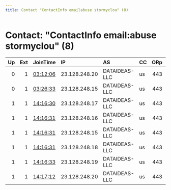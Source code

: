 ```yaml
---
title: Contact "ContactInfo emailabuse stormyclou" (8)
---
```


# Contact: "ContactInfo email:abuse stormyclou" (8)

|   Up |   Ext | JoinTime                                                                                              | IP            | AS            | CC   |   ORp |   Dirp | OS    | Version       | Nickname       |   eFamMembers |
|-----:|------:|:------------------------------------------------------------------------------------------------------|:--------------|:--------------|:-----|------:|-------:|:------|:--------------|:---------------|--------------:|
|    0 |     1 | [03:12:06](https://nusenu.github.io/OrNetStats/w/relay/2C622F5B95510FCECCC49035FC1F8305AD2C19B7.html) | 23.128.248.20 | DATAIDEAS-LLC | us   |   443 |      0 | Linux | 0.4.7.3-alpha | StormyCloudInc |             1 |
|    0 |     1 | [03:26:33](https://nusenu.github.io/OrNetStats/w/relay/9BC1C6ABBFAC0B57793AFA60236AF66BB07132F3.html) | 23.128.248.15 | DATAIDEAS-LLC | us   |   443 |      0 | Linux | 0.4.7.3-alpha | StormyCloudInc |             1 |
|    1 |     1 | [14:16:30](https://nusenu.github.io/OrNetStats/w/relay/3EF489E1F8EDA383286769CBF90E3CB18B0F71CF.html) | 23.128.248.17 | DATAIDEAS-LLC | us   |   443 |      0 | Linux | 0.4.7.3-alpha | StormyCloudInc |            22 |
|    1 |     1 | [14:16:31](https://nusenu.github.io/OrNetStats/w/relay/3AD93704B1EFFA79F2BF09CAB7ADCC334D0BEF7A.html) | 23.128.248.16 | DATAIDEAS-LLC | us   |   443 |      0 | Linux | 0.4.7.3-alpha | StormyCloudInc |            22 |
|    1 |     1 | [14:16:31](https://nusenu.github.io/OrNetStats/w/relay/76B3B62839BC59822FC09C0E80435DD0524083D3.html) | 23.128.248.15 | DATAIDEAS-LLC | us   |   443 |      0 | Linux | 0.4.7.3-alpha | StormyCloudInc |            22 |
|    1 |     1 | [14:16:31](https://nusenu.github.io/OrNetStats/w/relay/7E7737831BEEB5EE423F37E127112F1E3C5419CF.html) | 23.128.248.18 | DATAIDEAS-LLC | us   |   443 |      0 | Linux | 0.4.7.3-alpha | StormyCloudInc |            22 |
|    1 |     1 | [14:16:33](https://nusenu.github.io/OrNetStats/w/relay/EFF54875CFED77DDB6260A1A4AD2B0608E3807A1.html) | 23.128.248.19 | DATAIDEAS-LLC | us   |   443 |      0 | Linux | 0.4.7.3-alpha | StormyCloudInc |            22 |
|    1 |     1 | [14:17:12](https://nusenu.github.io/OrNetStats/w/relay/00B211F85E145B50890633CA9CB6B18262E51CD7.html) | 23.128.248.20 | DATAIDEAS-LLC | us   |   443 |      0 | Linux | 0.4.7.3-alpha | StormyCloudInc |            22 |
